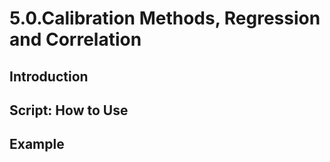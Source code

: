 # 5.0.Calibration Methods, Regression and Correlation
## Introduction

## Script: How to Use

## Example

